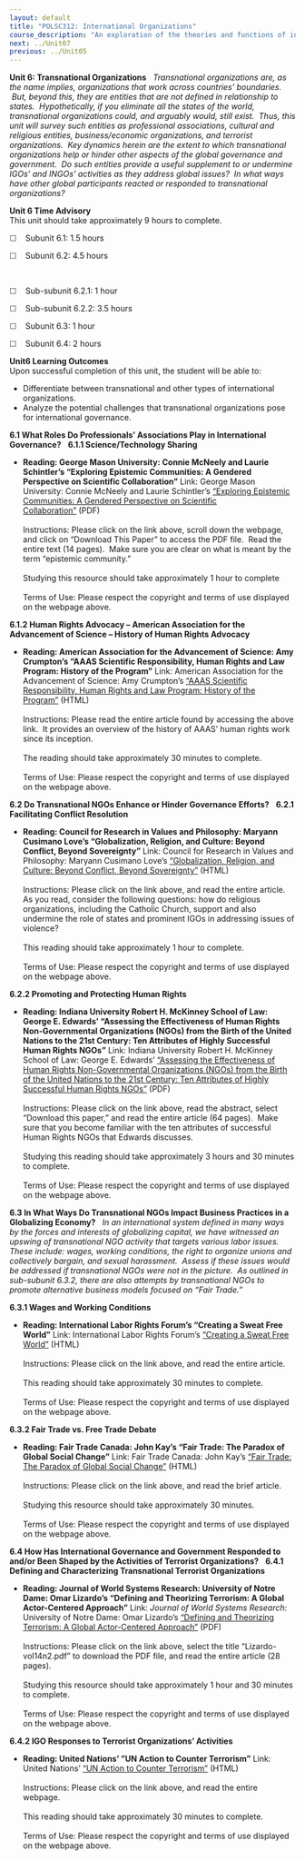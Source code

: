 ```yaml
---
layout: default
title: "POLSC312: International Organizations"
course_description: "An exploration of the theories and functions of international organizations and their relation to global cooperation. Examines the various types of contemporary international organizations and discusses the ways in which their roles and methods of operation address global problems."
next: ../Unit07
previous: ../Unit05
---
```

**Unit 6: Transnational Organizations** <span id="6"></span> 
*Transnational organizations are, as the name implies, organizations
that work across countries’ boundaries.  But, beyond this, they are
entities that are not defined in relationship to states.
 Hypothetically, if you eliminate all the states of the world,
transnational organizations could, and arguably would, still exist. 
Thus, this unit will survey such entities as professional associations,
cultural and religious entities, business/economic organizations, and
terrorist organizations.  Key dynamics herein are the extent to which
transnational organizations help or hinder other aspects of the global
governance and government.  Do such entities provide a useful supplement
to or undermine IGOs’ and INGOs’ activities as they address global
issues?  In what ways have other global participants reacted or
responded to transnational organizations?*

**Unit 6 Time Advisory**  
This unit should take approximately 9 hours to complete.  
  
 <span
style="color: rgb(51, 51, 51); font-family: sans-serif; line-height: 16px; ">☐
   </span>Subunit 6.1: 1.5 hours

  
 <span
style="color: rgb(51, 51, 51); font-family: sans-serif; line-height: 16px; ">☐
   </span>Subunit 6.2: 4.5 hours

 

<span
style="color: rgb(51, 51, 51); font-family: sans-serif; line-height: 16px; ">☐
   </span>Sub-subunit 6.2.1: 1 hour

  
 <span
style="color: rgb(51, 51, 51); font-family: sans-serif; line-height: 16px; ">☐
   </span>Sub-subunit 6.2.2: 3.5 hours

  
 <span
style="color: rgb(51, 51, 51); font-family: sans-serif; line-height: 16px; ">☐
   </span>Subunit 6.3: 1 hour

  
 <span
style="color: rgb(51, 51, 51); font-family: sans-serif; line-height: 16px; ">☐
   </span>Subunit 6.4: 2 hours

**Unit6 Learning Outcomes**  
Upon successful completion of this unit, the student will be able to:  
-   Differentiate between transnational and other types of international
    organizations.
-   Analyze the potential challenges that transnational organizations
    pose for international governance.

**6.1 What Roles Do Professionals’ Associations Play in International
Governance?** <span id="6.1"></span> 
**6.1.1 Science/Technology Sharing** <span id="6.1.1"></span> 
-   **Reading: George Mason University: Connie McNeely and Laurie
    Schintler’s “Exploring Epistemic Communities: A Gendered Perspective
    on Scientific Collaboration”**
    Link: George Mason University: Connie McNeely and Laurie Schintler’s
    [“Exploring Epistemic Communities: A Gendered Perspective on
    Scientific
    Collaboration”](http://papers.ssrn.com/sol3/papers.cfm?abstract_id=1596134) (PDF)  
        
     Instructions: Please click on the link above, scroll down the
    webpage, and click on “Download This Paper” to access the PDF file. 
    Read the entire text (14 pages).  Make sure you are clear on what is
    meant by the term “epistemic community.”   
        
     Studying this resource should take approximately 1 hour to
    complete  
        
     Terms of Use: Please respect the copyright and terms of use
    displayed on the webpage above.

**6.1.2 Human Rights Advocacy – American Association for the Advancement
of Science – History of Human Rights Advocacy** <span
id="6.1.2"></span> 
-   **Reading: American Association for the Advancement of Science: Amy
    Crumpton’s “AAAS Scientific Responsibility, Human Rights and Law
    Program: History of the Program”**
    Link: American Association for the Advancement of Science: Amy
    Crumpton’s [“AAAS Scientific Responsibility, Human Rights and Law
    Program: History of the
    Program”](http://srhrl.aaas.org/about/history/) (HTML)  
        
     Instructions: Please read the entire article found by accessing the
    above link.  It provides an overview of the history of AAAS’ human
    rights work since its inception.  
        
     The reading should take approximately 30 minutes to complete.  
        
     Terms of Use: Please respect the copyright and terms of use
    displayed on the webpage above.

**6.2 Do Transnational NGOs Enhance or Hinder Governance Efforts?**
<span id="6.2"></span> 
**6.2.1 Facilitating Conflict Resolution** <span id="6.2.1"></span> 
-   **Reading: Council for Research in Values and Philosophy: Maryann
    Cusimano Love’s “Globalization, Religion, and Culture: Beyond
    Conflict, Beyond Sovereignty”**
    Link: Council for Research in Values and Philosophy: Maryann
    Cusimano Love’s [“Globalization, Religion, and Culture: Beyond
    Conflict, Beyond
    Sovereignty”](http://www.crvp.org/book/Series04/IV-5/chapter_xii.htm) (HTML)  
        
     Instructions: Please click on the link above, and read the entire
    article.  As you read, consider the following questions: how do
    religious organizations, including the Catholic Church, support and
    also undermine the role of states and prominent IGOs in addressing
    issues of violence?  
        
     This reading should take approximately 1 hour to complete.  
        
     Terms of Use: Please respect the copyright and terms of use
    displayed on the webpage above.

**6.2.2 Promoting and Protecting Human Rights** <span
id="6.2.2"></span> 
-   **Reading: Indiana University Robert H. McKinney School of Law:
    George E. Edwards’ “Assessing the Effectiveness of Human Rights
    Non-Governmental Organizations (NGOs) from the Birth of the United
    Nations to the 21st Century: Ten Attributes of Highly Successful
    Human Rights NGOs”**
    Link: Indiana University Robert H. McKinney School of Law: George E.
    Edwards’ [“Assessing the Effectiveness of Human Rights
    Non-Governmental Organizations (NGOs) from the Birth of the United
    Nations to the 21st Century: Ten Attributes of Highly Successful
    Human Rights
    NGOs”](http://papers.ssrn.com/sol3/papers.cfm?abstract_id=1371708)
    (PDF)  
        
     Instructions: Please click on the link above, read the abstract,
    select “Download this paper,” and read the entire article (64
    pages).  Make sure that you become familiar with the ten attributes
    of successful Human Rights NGOs that Edwards discusses.    
        
     Studying this reading should take approximately 3 hours and 30
    minutes to complete.  
        
     Terms of Use: Please respect the copyright and terms of use
    displayed on the webpage above.

**6.3 In What Ways Do Transnational NGOs Impact Business Practices in a
Globalizing Economy?** <span id="6.3"></span> 
*In an international system defined in many ways by the forces and
interests of globalizing capital, we have witnessed an upswing of
transnational NGO activity that targets various labor issues.  These
include: wages, working conditions, the right to organize unions and
collectively bargain, and sexual harassment.  Assess if these issues
would be addressed if transnational NGOs were not in the picture.  As
outlined in sub-subunit 6.3.2, there are also attempts by transnational
NGOs to promote alternative business models focused on “Fair Trade.”*

**6.3.1 Wages and Working Conditions** <span id="6.3.1"></span> 
-   **Reading: International Labor Rights Forum’s “Creating a Sweat Free
    World”**
    Link: International Labor Rights Forum’s [“Creating a Sweat Free
    World”](http://laborrights.org/creating-a-sweatfree-world/sweatshops) (HTML)  
        
     Instructions: Please click on the link above, and read the entire
    article.  
        
     This reading should take approximately 30 minutes to complete.  
        
     Terms of Use: Please respect the copyright and terms of use
    displayed on the webpage above.

**6.3.2 Fair Trade vs. Free Trade Debate** <span id="6.3.2"></span> 
-   **Reading: Fair Trade Canada: John Kay’s “Fair Trade: The Paradox of
    Global Social Change”**
    Link: Fair Trade Canada: John Kay’s [“Fair Trade: The Paradox of
    Global Social
    Change”](http://fairtrade.ca/en/news-views/editorials/fair-trade-paradox-global-social-change) (HTML)  
        
     Instructions: Please click on the link above, and read the brief
    article.   
        
     Studying this resource should take approximately 30 minutes.  
        
     Terms of Use: Please respect the copyright and terms of use
    displayed on the webpage above.

**6.4 How Has International Governance and Government Responded to
and/or Been Shaped by the Activities of Terrorist Organizations?** <span
id="6.4"></span> 
**6.4.1 Defining and Characterizing Transnational Terrorist
Organizations** <span id="6.4.1"></span> 
-   **Reading: Journal of World Systems Research: University of Notre
    Dame: Omar Lizardo’s “Defining and Theorizing Terrorism: A Global
    Actor-Centered Approach”**
    Link: *Journal of World Systems Research:* University of Notre Dame:
    Omar Lizardo’s [“Defining and Theorizing Terrorism: A Global
    Actor-Centered
    Approach”](http://jwsr.ucr.edu/archive/vol14/) (PDF)  
        
     Instructions: Please click on the link above, select the title
    “Lizardo-vol14n2.pdf” to download the PDF file, and read the entire
    article (28 pages).  
        
     Studying this resource should take approximately 1 hour and 30
    minutes to complete.  
        
     Terms of Use: Please respect the copyright and terms of use
    displayed on the webpage above.

**6.4.2 IGO Responses to Terrorist Organizations’ Activities** <span
id="6.4.2"></span> 
-   **Reading: United Nations’ ”UN Action to Counter Terrorism”**
    Link: United Nations’ [“UN Action to Counter
    Terrorism”](https://web.archive.org/web/20130516141044/http://www.un.org/terrorism/background.shtml) (HTML)  
        
     Instructions: Please click on the link above, and read the entire
    webpage.  
        
     This reading should take approximately 30 minutes to complete.  
        
     Terms of Use: Please respect the copyright and terms of use
    displayed on the webpage above.


